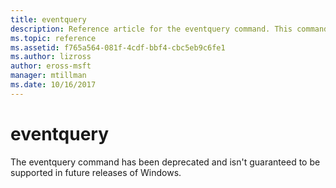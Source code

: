 ```yaml
---
title: eventquery
description: Reference article for the eventquery command. This command has been deprecated and isn't guaranteed to be supported in future releases of Windows.
ms.topic: reference
ms.assetid: f765a564-081f-4cdf-bbf4-cbc5eb9c6fe1
ms.author: lizross
author: eross-msft
manager: mtillman
ms.date: 10/16/2017
---
```


# eventquery

The eventquery command has been deprecated and isn't guaranteed to be supported in future releases of Windows.
